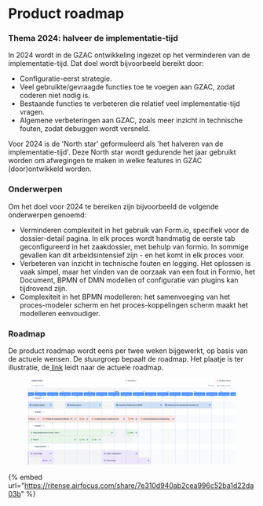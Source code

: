 # Product roadmap

### Thema 2024: halveer de implementatie-tijd

In 2024 wordt in de GZAC ontwikkeling ingezet op het verminderen van de implementatie-tijd. Dat doel wordt bijvoorbeeld bereikt door:

* Configuratie-eerst strategie.
* Veel gebruikte/gevraagde functies toe te voegen aan GZAC, zodat coderen niet nodig is.
* Bestaande functies te verbeteren die relatief veel implementatie-tijd vragen.
* Algemene verbeteringen aan GZAC, zoals meer inzicht in technische fouten, zodat debuggen wordt versneld.

Voor 2024 is de 'North star' geformuleerd als 'het halveren van de implementatie-tijd'. Deze North star wordt gedurende het jaar gebruikt worden om afwegingen te maken in welke features in GZAC (door)ontwikkeld worden.

### Onderwerpen

Om het doel voor 2024 te bereiken zijn bijvoorbeeld de volgende onderwerpen genoemd:

* Verminderen complexiteit in het gebruik van Form.io, specifiek voor de dossier-detail pagina. In elk proces wordt handmatig de eerste tab geconfigureerd in het zaakdossier, met behulp van formio. In sommige gevallen kan dit arbeidsintensief zijn - en het komt in elk proces voor.
* Verbeteren van inzicht in technische fouten en logging. Het oplossen is vaak simpel, maar het vinden van de oorzaak van een fout in Formio, het Document, BPMN of DMN modellen of configuratie van plugins kan tijdrovend zijn.
* Complexiteit in het BPMN modelleren: het samenvoeging van het proces-modeler scherm en het proces-koppelingen scherm maakt het modelleren eenvoudiger.

### Roadmap

De product roadmap wordt eens per twee weken bijgewerkt, op basis van de actuele wensen. De stuurgroep bepaalt de roadmap. Het plaatje is ter illustratie, de[ link](https://ritense.atlassian.net/jira/discovery/share/views/6a25d852-900a-46de-8e45-a4a7fa554de6) leidt naar de actuele roadmap.

<figure><img src="../.gitbook/assets/Screenshot 2023-01-18 at 16.20.44.png" alt=""><figcaption></figcaption></figure>

{% embed url="https://ritense.airfocus.com/share/7e310d940ab2cea996c52ba1d22da03b" %}
